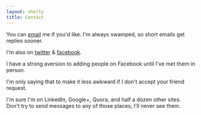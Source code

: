 ```yaml
---
layout: shorty
title: Contact
---
```


You can [email][email] me if you'd like. 
I'm always swamped, so short emails get replies sooner.

I'm also on [twitter][tw] & [facebook][fb].

I have a strong aversion to adding people on Facebook until I've met them in person.

I'm only saying that to make it less awkward if I don't accept your friend request.

I'm sure I'm on LinkedIn, Google+, Quora, and half a dozen other sites. 
Don't try to send messages to any of those places; I'll never see them.

[email]: mailto:ali.alkhatib@cs.stanford.edu
[tw]: //twitter.com/alialkhatib_
[fb]: //facebook.com/Ali.Alkhatib
